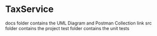 # TaxService

docs folder contains the UML Diagram and Postman Collection link
src folder contains the project
test folder contains the unit tests
